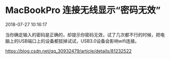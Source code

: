 # MacBookPro 连接无线显示“密码无效”

2018-07-27 10:16:17

 

当你确定输入的密码是正确的，却提示你密码无效，试了几次都不行的时候，把电脑上的USB端口上的设备都拔掉试试，USB3.0设备会影响wifi连接。





<https://blog.csdn.net/qq_30932479/article/details/81232522>

